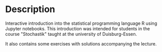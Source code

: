 # Description
Interactive introduction into the statistical programming language R using Jupyter notebooks. This introduction was intended for students in the course "Stochastik" taught at the university of Duisburg-Essen. 

It also contains some exercises with solutions accompanying the lecture.
